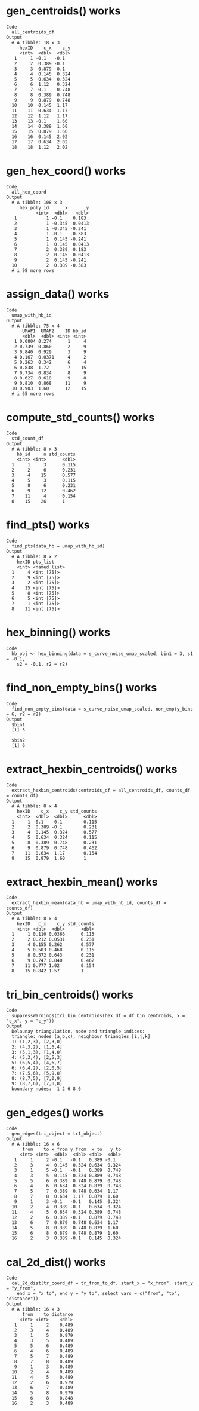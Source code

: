 # gen_centroids() works

    Code
      all_centroids_df
    Output
      # A tibble: 18 x 3
         hexID    c_x    c_y
         <int>  <dbl>  <dbl>
       1     1 -0.1   -0.1  
       2     2  0.389 -0.1  
       3     3  0.879 -0.1  
       4     4  0.145  0.324
       5     5  0.634  0.324
       6     6  1.12   0.324
       7     7 -0.1    0.748
       8     8  0.389  0.748
       9     9  0.879  0.748
      10    10  0.145  1.17 
      11    11  0.634  1.17 
      12    12  1.12   1.17 
      13    13 -0.1    1.60 
      14    14  0.389  1.60 
      15    15  0.879  1.60 
      16    16  0.145  2.02 
      17    17  0.634  2.02 
      18    18  1.12   2.02 

# gen_hex_coord() works

    Code
      all_hex_coord
    Output
      # A tibble: 108 x 3
         hex_poly_id      x       y
               <int>  <dbl>   <dbl>
       1           1 -0.1    0.183 
       2           1 -0.345  0.0413
       3           1 -0.345 -0.241 
       4           1 -0.1   -0.383 
       5           1  0.145 -0.241 
       6           1  0.145  0.0413
       7           2  0.389  0.183 
       8           2  0.145  0.0413
       9           2  0.145 -0.241 
      10           2  0.389 -0.383 
      # i 98 more rows

# assign_data() works

    Code
      umap_with_hb_id
    Output
      # A tibble: 75 x 4
          UMAP1  UMAP2    ID hb_id
          <dbl>  <dbl> <int> <int>
       1 0.0804 0.274      1     4
       2 0.739  0.860      2     9
       3 0.840  0.929      3     9
       4 0.167  0.0371     4     2
       5 0.263  0.342      6     4
       6 0.838  1.72       7    15
       7 0.734  0.834      8     9
       8 0.627  0.618      9     8
       9 0.810  0.868     11     9
      10 0.903  1.60      12    15
      # i 65 more rows

# compute_std_counts() works

    Code
      std_count_df
    Output
      # A tibble: 8 x 3
        hb_id     n std_counts
        <int> <int>      <dbl>
      1     1     3      0.115
      2     2     6      0.231
      3     4    15      0.577
      4     5     3      0.115
      5     8     6      0.231
      6     9    12      0.462
      7    11     4      0.154
      8    15    26      1    

# find_pts() works

    Code
      find_pts(data_hb = umap_with_hb_id)
    Output
      # A tibble: 8 x 2
        hexID pts_list    
        <int> <named list>
      1     4 <int [75]>  
      2     9 <int [75]>  
      3     2 <int [75]>  
      4    15 <int [75]>  
      5     8 <int [75]>  
      6     5 <int [75]>  
      7     1 <int [75]>  
      8    11 <int [75]>  

# hex_binning() works

    Code
      hb_obj <- hex_binning(data = s_curve_noise_umap_scaled, bin1 = 3, s1 = -0.1,
        s2 = -0.1, r2 = r2)

# find_non_empty_bins() works

    Code
      find_non_empty_bins(data = s_curve_noise_umap_scaled, non_empty_bins = 6, r2 = r2)
    Output
      $bin1
      [1] 3
      
      $bin2
      [1] 6
      

# extract_hexbin_centroids() works

    Code
      extract_hexbin_centroids(centroids_df = all_centroids_df, counts_df = counts_df)
    Output
      # A tibble: 8 x 4
        hexID    c_x    c_y std_counts
        <int>  <dbl>  <dbl>      <dbl>
      1     1 -0.1   -0.1        0.115
      2     2  0.389 -0.1        0.231
      3     4  0.145  0.324      0.577
      4     5  0.634  0.324      0.115
      5     8  0.389  0.748      0.231
      6     9  0.879  0.748      0.462
      7    11  0.634  1.17       0.154
      8    15  0.879  1.60       1    

# extract_hexbin_mean() works

    Code
      extract_hexbin_mean(data_hb = umap_with_hb_id, counts_df = counts_df)
    Output
      # A tibble: 8 x 4
        hexID   c_x    c_y std_counts
        <int> <dbl>  <dbl>      <dbl>
      1     1 0.110 0.0366      0.115
      2     2 0.212 0.0531      0.231
      3     4 0.155 0.262       0.577
      4     5 0.503 0.468       0.115
      5     8 0.572 0.643       0.231
      6     9 0.747 0.840       0.462
      7    11 0.777 1.02        0.154
      8    15 0.842 1.57        1    

# tri_bin_centroids() works

    Code
      suppressWarnings(tri_bin_centroids(hex_df = df_bin_centroids, x = "c_x", y = "c_y"))
    Output
      Delaunay triangulation, node and triangle indices:
      triangle: nodes (a,b,c), neighbour triangles [i,j,k] 
      1: (1,2,3), [2,3,0]
      2: (4,3,2), [1,6,4]
      3: (5,1,3), [1,4,0]
      4: (5,3,4), [2,5,3]
      5: (6,5,4), [4,6,7]
      6: (6,4,2), [2,0,5]
      7: (7,5,6), [5,9,8]
      8: (8,7,5), [7,0,9]
      9: (8,7,6), [7,0,8]
      boundary nodes:  1 2 6 8 6 

# gen_edges() works

    Code
      gen_edges(tri_object = tr1_object)
    Output
      # A tibble: 16 x 6
          from    to x_from y_from  x_to   y_to
         <int> <int>  <dbl>  <dbl> <dbl>  <dbl>
       1     1     2 -0.1   -0.1   0.389 -0.1  
       2     3     4  0.145  0.324 0.634  0.324
       3     1     5 -0.1   -0.1   0.389  0.748
       4     3     5  0.145  0.324 0.389  0.748
       5     5     6  0.389  0.748 0.879  0.748
       6     4     6  0.634  0.324 0.879  0.748
       7     5     7  0.389  0.748 0.634  1.17 
       8     7     8  0.634  1.17  0.879  1.60 
       9     1     3 -0.1   -0.1   0.145  0.324
      10     2     4  0.389 -0.1   0.634  0.324
      11     4     5  0.634  0.324 0.389  0.748
      12     2     6  0.389 -0.1   0.879  0.748
      13     6     7  0.879  0.748 0.634  1.17 
      14     5     8  0.389  0.748 0.879  1.60 
      15     6     8  0.879  0.748 0.879  1.60 
      16     2     3  0.389 -0.1   0.145  0.324

# cal_2d_dist() works

    Code
      cal_2d_dist(tr_coord_df = tr_from_to_df, start_x = "x_from", start_y = "y_from",
        end_x = "x_to", end_y = "y_to", select_vars = c("from", "to", "distance"))
    Output
      # A tibble: 16 x 3
          from    to distance
         <int> <int>    <dbl>
       1     1     2    0.489
       2     3     4    0.489
       3     1     5    0.979
       4     3     5    0.489
       5     5     6    0.489
       6     4     6    0.489
       7     5     7    0.489
       8     7     8    0.489
       9     1     3    0.489
      10     2     4    0.489
      11     4     5    0.489
      12     2     6    0.979
      13     6     7    0.489
      14     5     8    0.979
      15     6     8    0.848
      16     2     3    0.489

